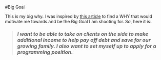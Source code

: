 #Big Goal

This is my big why. I was inspired by [this article](https://raddevon.com/stick-with-web-development/) to find a WHY that would motivate me towards and be the Big Goal I am shooting for. So, here it is:

> ### ***I want to be able to take on clients on the side to make additional income to help pay off debt and save for our growing family. I also want to set myself up to apply for a programming position.***